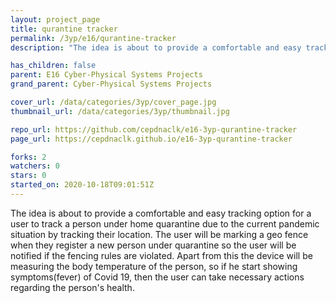 ```yaml
---
layout: project_page
title: qurantine tracker
permalink: /3yp/e16/qurantine-tracker
description: "The idea is about to provide a comfortable and easy tracking option for a user to track a person under home quarantine due to the current pandemic situation by tracking their location. The user will be marking a geo fence when they register a new person under quarantine so the user will be notified if the fencing rules are violated. Apart from this the device will be measuring the body temperature of the person, so if he start showing symptoms(fever) of Covid 19, then the user can take necessary actions regarding the person's health. "

has_children: false
parent: E16 Cyber-Physical Systems Projects
grand_parent: Cyber-Physical Systems Projects

cover_url: /data/categories/3yp/cover_page.jpg
thumbnail_url: /data/categories/3yp/thumbnail.jpg

repo_url: https://github.com/cepdnaclk/e16-3yp-qurantine-tracker
page_url: https://cepdnaclk.github.io/e16-3yp-qurantine-tracker

forks: 2
watchers: 0
stars: 0
started_on: 2020-10-18T09:01:51Z
---
```

The idea is about to provide a comfortable and easy tracking option for a user to track a person under home quarantine due to the current pandemic situation by tracking their location. The user will be marking a geo fence when they register a new person under quarantine so the user will be notified if the fencing rules are violated. Apart from this the device will be measuring the body temperature of the person, so if he start showing symptoms(fever) of Covid 19, then the user can take necessary actions regarding the person's health. 

